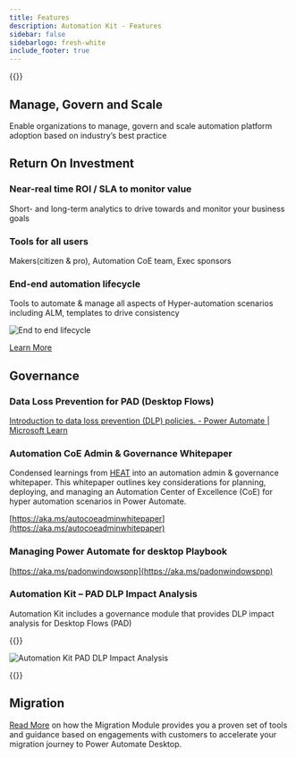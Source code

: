 ```yaml
---
title: Features
description: Automation Kit - Features
sidebar: false
sidebarlogo: fresh-white
include_footer: true
---
```


{{<toc>}}

## Manage, Govern and Scale

Enable organizations to manage, govern and scale automation platform adoption based on industry’s best practice

## Return On Investment

### Near-real time ROI / SLA to monitor value

Short- and long-term analytics to drive towards and monitor your business goals

### Tools for all users

Makers(citizen & pro), Automation CoE team, Exec sponsors

### End-end automation lifecycle

Tools to automate & manage all aspects of Hyper-automation scenarios including ALM, templates to drive consistency

![End to end lifecycle](/images/illustrations/end-to-end.png)

[Learn More](https://learn.microsoft.com/power-automate/guidance/automation-kit/overview/automation-coe-strategy#automation-lifecycle)

## Governance

### Data Loss Prevention for PAD (Desktop Flows)

[Introduction to data loss prevention (DLP) policies. - Power Automate | Microsoft Learn](https://learn.microsoft.com/power-automate/prevent-data-loss#data-loss-prevention-for-desktop-flows-preview)

### Automation CoE Admin & Governance Whitepaper

Condensed learnings from [HEAT](https://learn.microsoft.com/power-platform/guidance/automation-coe/heat) into an automation admin & governance whitepaper. This whitepaper outlines key considerations for planning, deploying, and managing an Automation Center of Excellence (CoE) for hyper automation scenarios in Power Automate. 

[https://aka.ms/autocoeadminwhitepaper](https://aka.ms/autocoeadminwhitepaper)

### Managing Power Automate for desktop Playbook

[https://aka.ms/padonwindowspnp](https://aka.ms/padonwindowspnp)

### Automation Kit – PAD DLP Impact Analysis

Automation Kit includes a governance module that provides DLP impact analysis for Desktop Flows (PAD)

{{<border>}}

![Automation Kit PAD DLP Impact Analysis](/images/pad-dlp-impact.png)

{{</border>}}




## Migration

[Read More](/migration) on how the Migration Module provides you a proven set of tools and guidance based on engagements with customers to accelerate your migration journey to Power Automate Desktop.
